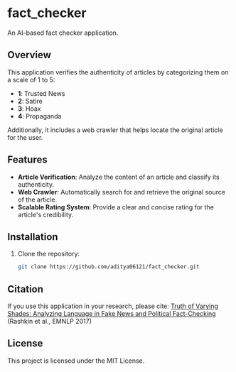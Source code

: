 # fact_checker

An AI-based fact checker application.

## Overview

This application verifies the authenticity of articles by categorizing them on a scale of 1 to 5:

- **1**: Trusted News
- **2**: Satire
- **3**: Hoax
- **4**: Propaganda

Additionally, it includes a web crawler that helps locate the original article for the user.

## Features

- **Article Verification**: Analyze the content of an article and classify its authenticity.
- **Web Crawler**: Automatically search for and retrieve the original source of the article.
- **Scalable Rating System**: Provide a clear and concise rating for the article's credibility.

## Installation

1. Clone the repository:

   ```bash
   git clone https://github.com/aditya06121/fact_checker.git
   ```

## Citation

If you use this application in your research, please cite:
[Truth of Varying Shades: Analyzing Language in Fake News and Political Fact-Checking](https://aclanthology.org/D17-1317/) (Rashkin et al., EMNLP 2017)

## License

This project is licensed under the MIT License.
